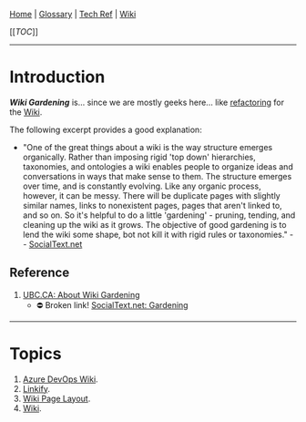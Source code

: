 [Home](/Slalom-LLC/Slalom-Consulting) | [Glossary](/Glossary) | [Tech Ref](/Tech-Ref) | [Wiki](/Tech-Ref/Wiki)

[[_TOC_]]

---
# Introduction
***Wiki Gardening*** is... since we are mostly geeks here... like [refactoring](/Tech-Ref/Software-Development/Code-Refactoring) for the [Wiki](/Tech-Ref/Wiki).

The following excerpt provides a good explanation:
- "One of the great things about a wiki is the way structure emerges organically. Rather than imposing rigid 'top down' hierarchies, taxonomies, and ontologies a wiki enables people to organize ideas and conversations in ways that make sense to them. The structure emerges over time, and is constantly evolving. Like any organic process, however, it can be messy. There will be duplicate pages with slightly similar names, links to nonexistent pages, pages that aren't linked to, and so on. So it's helpful to do a little 'gardening' - pruning, tending, and cleaning up the wiki as it grows. The objective of good gardening is to lend the wiki some shape, bot not kill it with rigid rules or taxonomies." -- [SocialText.net](https://blogs.ubc.ca/wikigarden/about/)

## Reference
1. [UBC.CA: About Wiki Gardening](https://blogs.ubc.ca/wikigarden/about/)
   - :no_entry: Broken link! [SocialText.net: Gardening](http://www.socialtext.net/exchange/index.cgi?gardening)

---
# Topics
1. [Azure DevOps Wiki](/Tech-Ref/Microsoft/Microsoft-Azure/ADO-\(Azure-DevOps\)/Wiki-\(Azure-DevOps\)).
1. [Linkify](/Tech-Ref/Wiki/Linkify).
1. [Wiki Page Layout](/Tech-Ref/Wiki/Wiki-Page-Layout).
1. [Wiki](/Tech-Ref/Wiki).
